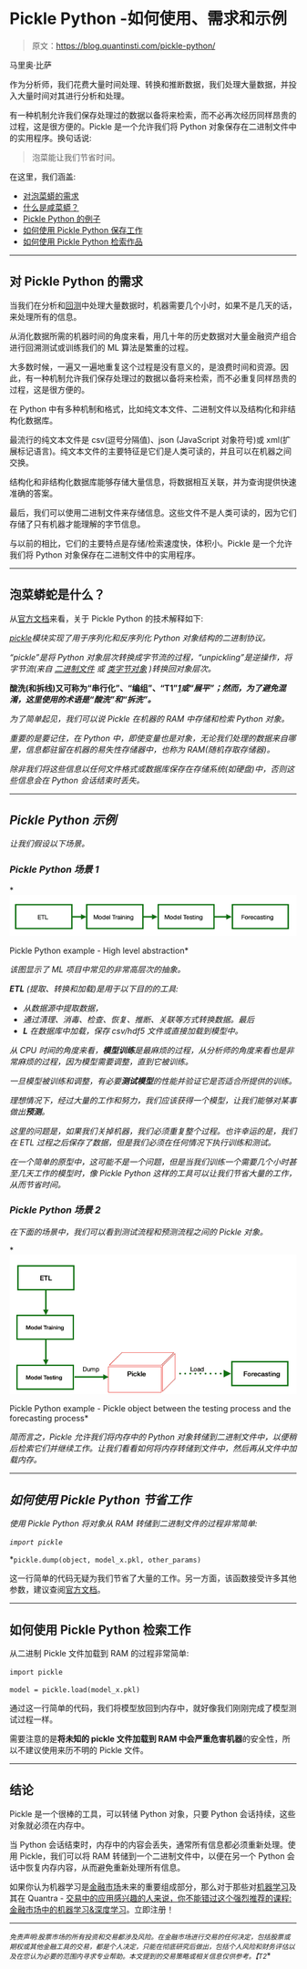 # Pickle Python -如何使用、需求和示例

> 原文：<https://blog.quantinsti.com/pickle-python/>

马里奥·比萨

作为分析师，我们花费大量时间处理、转换和推断数据，我们处理大量数据，并投入大量时间对其进行分析和处理。

有一种机制允许我们保存处理过的数据以备将来检索，而不必再次经历同样昂贵的过程，这是很方便的。Pickle 是一个允许我们将 Python 对象保存在二进制文件中的实用程序。换句话说:

> 泡菜能让我们节省时间。

在这里，我们涵盖:

*   [对泡菜蟒的需求](#the-need-for-pickle-python)
*   [什么是咸菜蟒？](#what-is-pickle-python)
*   [Pickle Python 的例子](#example-of-pickle-python)
*   [如何使用 Pickle Python 保存工作](#how-to-use-pickle-python-to-save-work)
*   [如何使用 Pickle Python 检索作品](#how-to-use-pickle-python-to-retrieve-work)

* * *

## 对 Pickle Python 的需求

当我们在分析和[回测](/backtesting/)中处理大量数据时，机器需要几个小时，如果不是几天的话，来处理所有的信息。

从消化数据所需的机器时间的角度来看，用几十年的历史数据对大量金融资产组合进行回溯测试或训练我们的 ML 算法是繁重的过程。

大多数时候，一遍又一遍地重复这个过程是没有意义的，是浪费时间和资源。因此，有一种机制允许我们保存处理过的数据以备将来检索，而不必重复同样昂贵的过程，这是很方便的。

在 Python 中有多种机制和格式，比如纯文本文件、二进制文件以及结构化和非结构化数据库。

最流行的纯文本文件是 csv(逗号分隔值)、json (JavaScript 对象符号)或 xml(扩展标记语言)。纯文本文件的主要特征是它们是人类可读的，并且可以在机器之间交换。

结构化和非结构化数据库能够存储大量信息，将数据相互关联，并为查询提供快速准确的答案。

最后，我们可以使用二进制文件来存储信息。这些文件不是人类可读的，因为它们存储了只有机器才能理解的字节信息。

与以前的相比，它们的主要特点是存储/检索速度快，体积小。Pickle 是一个允许我们将 Python 对象保存在二进制文件中的实用程序。

* * *

## 泡菜蟒蛇是什么？

从[官方文档](https://docs.python.org/3/library/pickle.html)来看，关于 Pickle Python 的技术解释如下:

*[*pickle*](https://docs.python.org/3/library/pickle.html#module-pickle)*模块实现了用于序列化和反序列化 Python 对象结构的二进制协议。**

**“pickle”是将 Python 对象层次转换成字节流的过程，“unpickling”是逆操作，将字节流(来自* [*二进制文件*](https://docs.python.org/3/glossary.html#term-binary-file) *或* [*类字节对象*](https://docs.python.org/3/glossary.html#term-bytes-like-object) *)转换回对象层次。**

**酸洗(和拆线)又可称为“串行化”、“编组”、“T1”[*1*](https://docs.python.org/3/library/pickle.html#id7)*或“展平”；然而，为了避免混淆，这里使用的术语是“酸洗”和“拆洗”。***

*为了简单起见，我们可以说 Pickle 在机器的 RAM 中存储和检索 Python 对象。*

*重要的是要记住，在 Python 中，即使变量也是对象，无论我们处理的数据来自哪里，信息都驻留在机器的易失性存储器中，也称为 RAM(随机存取存储器)。*

*除非我们将这些信息以任何文件格式或数据库保存在存储系统(如硬盘)中，否则这些信息会在 Python 会话结束时丢失。*

* * *

## *Pickle Python 示例*

*让我们假设以下场景。*

### *Pickle Python 场景 1*

*![pickle python example high level abstraction](img/d8aba545ac40fe242a0fde8cd539d956.png)

Pickle Python example - High level abstraction* 

*该图显示了 ML 项目中常见的非常高层次的抽象。*

***ETL** (提取、转换和加载)是用于以下目的的工具:*

*   *从数据源中提取数据，*
*   *通过清理、消毒、检查、恢复、推断、关联等方式转换数据。最后*
*   ***L** 在数据库中加载，保存 csv/hdf5 文件或直接加载到模型中。*

*从 CPU 时间的角度来看，**模型训练**是最麻烦的过程，从分析师的角度来看也是非常麻烦的过程，因为模型需要调整，直到它被训练。*

*一旦模型被训练和调整，有必要**测试模型**的性能并验证它是否适合所提供的训练。*

*理想情况下，经过大量的工作和努力，我们应该获得一个模型，让我们能够对某事做出**预测**。*

*这里的问题是，如果我们关掉机器，我们必须重复整个过程。也许幸运的是，我们在 ETL 过程之后保存了数据，但是我们必须在任何情况下执行训练和测试。*

*在一个简单的原型中，这可能不是一个问题，但是当我们训练一个需要几个小时甚至几天工作的模型时，像 Pickle Python 这样的工具可以让我们节省大量的工作，从而节省时间。*

### *Pickle Python 场景 2*

*在下面的场景中，我们可以看到测试流程和预测流程之间的 Pickle 对象。*

*![pickle python example pickle object between the testing process and the forecasting process](img/9608f8a9be8713087b954421d99aeb30.png)

Pickle Python example - Pickle object between the testing process and the forecasting process* 

*简而言之，Pickle 允许我们将内存中的 Python 对象转储到二进制文件中，以便稍后检索它们并继续工作。让我们看看如何将内存转储到文件中，然后再从文件中加载内存。*

* * *

## *如何使用 Pickle Python 节省工作*

*使用 Pickle Python 将对象从 RAM 转储到二进制文件的过程非常简单:*

*`import pickle`*

 *`pickle.dump(object, model_x.pkl, other_params)`

这一行简单的代码无疑为我们节省了大量的工作。另一方面，该函数接受许多其他参数，建议查阅[官方文档](https://docs.python.org/3/library/pickle.html#)。

* * *

## 如何使用 Pickle Python 检索工作

从二进制 Pickle 文件加载到 RAM 的过程非常简单:

`import pickle`

`model = pickle.load(model_x.pkl)`

通过这一行简单的代码，我们将模型放回到内存中，就好像我们刚刚完成了模型测试过程一样。

需要注意的是**将未知的 pickle 文件加载到 RAM 中会严重危害机器**的安全性，所以不建议使用来历不明的 Pickle 文件。

* * *

## 结论

Pickle 是一个很棒的工具，可以转储 Python 对象，只要 Python 会话持续，这些对象就必须在内存中。

当 Python 会话结束时，内存中的内容会丢失，通常所有信息都必须重新处理。使用 Pickle，我们可以将 RAM 转储到一个二进制文件中，以便在另一个 Python 会话中恢复内存内容，从而避免重新处理所有信息。

如果你认为机器学习是[金融市场](https://quantra.quantinsti.com/course/financial-time-series-analysis-trading)未来的重要组成部分，那么对于那些对[机器学习](https://quantra.quantinsti.com/course/introduction-to-machine-learning-for-trading)及其在 Quantra - [交易中的应用感兴趣的人来说，你不能错过这个强烈推荐的课程:金融市场中的机器学习&深度学习](https://quantra.quantinsti.com/learning-track/machine-learning-deep-learning-in-financial-markets)。立即注册！

* * *

*<small>免责声明:股票市场的所有投资和交易都涉及风险。在金融市场进行交易的任何决定，包括股票或期权或其他金融工具的交易，都是个人决定，只能在彻底研究后做出，包括个人风险和财务评估以及在您认为必要的范围内寻求专业帮助。本文提到的交易策略或相关信息仅供参考。【T2</small>**